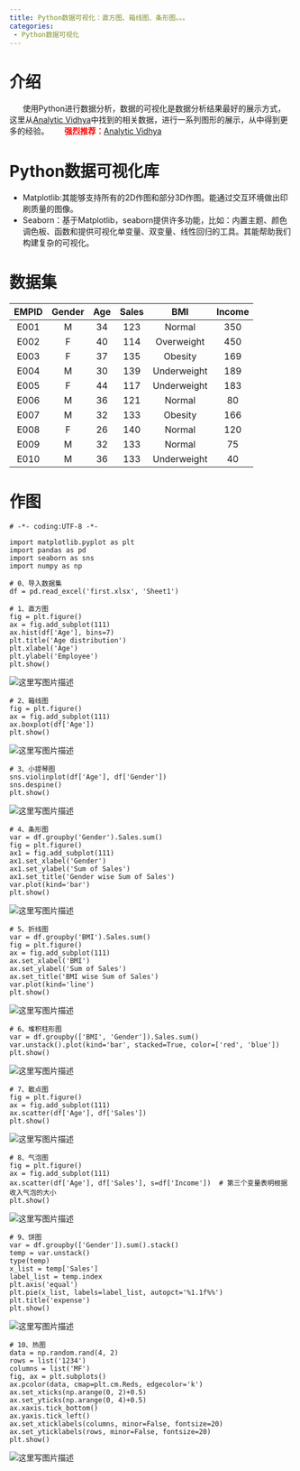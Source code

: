 ```yaml
---
title: Python数据可视化：直方图、箱线图、条形图。。。
categories:
 - Python数据可视化
---
```




# 介绍

&#160;&#160;&#160;&#160;&#160;&#160;使用Python进行数据分析，数据的可视化是数据分析结果最好的展示方式，这里从[Analytic Vidhya](https://www.analyticsvidhya.com)中找到的相关数据，进行一系列图形的展示，从中得到更多的经验。
&#160;&#160;&#160;&#160;&#160;&#160;<font color='red'>**强烈推荐：**</font>[Analytic Vidhya](https://www.analyticsvidhya.com)

# Python数据可视化库

 - Matplotlib:其能够支持所有的2D作图和部分3D作图。能通过交互环境做出印刷质量的图像。
 - Seaborn：基于Matplotlib，seaborn提供许多功能，比如：内置主题、颜色调色板、函数和提供可视化单变量、双变量、线性回归的工具。其能帮助我们构建复杂的可视化。

# 数据集

| EMPID | Gender | Age  | Sales |     BMI     | Income |
| :---: | :----: | :--: | :---: | :---------: | :----: |
| E001  |   M    |  34  |  123  |   Normal    |  350   |
| E002  |   F    |  40  |  114  | Overweight  |  450   |
| E003  |   F    |  37  |  135  |   Obesity   |  169   |
| E004  |   M    |  30  |  139  | Underweight |  189   |
| E005  |   F    |  44  |  117  | Underweight |  183   |
| E006  |   M    |  36  |  121  |   Normal    |   80   |
| E007  |   M    |  32  |  133  |   Obesity   |  166   |
| E008  |   F    |  26  |  140  |   Normal    |  120   |
| E009  |   M    |  32  |  133  |   Normal    |   75   |
| E010  |   M    |  36  |  133  | Underweight |   40   |

# 作图

```
# -*- coding:UTF-8 -*-

import matplotlib.pyplot as plt
import pandas as pd
import seaborn as sns
import numpy as np

# 0、导入数据集
df = pd.read_excel('first.xlsx', 'Sheet1')
```
```
# 1、直方图
fig = plt.figure()
ax = fig.add_subplot(111)
ax.hist(df['Age'], bins=7)
plt.title('Age distribution')
plt.xlabel('Age')
plt.ylabel('Employee')
plt.show()
```
![这里写图片描述](http://img.blog.csdn.net/20161026213902892)
```
# 2、箱线图  
fig = plt.figure()
ax = fig.add_subplot(111)
ax.boxplot(df['Age'])
plt.show()
```
![这里写图片描述](http://img.blog.csdn.net/20161026213922018)

```
# 3、小提琴图
sns.violinplot(df['Age'], df['Gender'])
sns.despine()
plt.show()
```
![这里写图片描述](http://img.blog.csdn.net/20161026213935127)
```
# 4、条形图
var = df.groupby('Gender').Sales.sum()
fig = plt.figure()
ax1 = fig.add_subplot(111)
ax1.set_xlabel('Gender')
ax1.set_ylabel('Sum of Sales')
ax1.set_title('Gender wise Sum of Sales')
var.plot(kind='bar')
plt.show()
```
![这里写图片描述](http://img.blog.csdn.net/20161026213946909)
```
# 5、折线图
var = df.groupby('BMI').Sales.sum()
fig = plt.figure()
ax = fig.add_subplot(111)
ax.set_xlabel('BMI')
ax.set_ylabel('Sum of Sales')
ax.set_title('BMI wise Sum of Sales')
var.plot(kind='line')
plt.show()
```
![这里写图片描述](http://img.blog.csdn.net/20161026213958112)
```
# 6、堆积柱形图
var = df.groupby(['BMI', 'Gender']).Sales.sum()
var.unstack().plot(kind='bar', stacked=True, color=['red', 'blue'])
plt.show()
```
![这里写图片描述](http://img.blog.csdn.net/20161026214009706)
```
# 7、散点图
fig = plt.figure()
ax = fig.add_subplot(111)
ax.scatter(df['Age'], df['Sales'])
plt.show()
```
![这里写图片描述](http://img.blog.csdn.net/20161026214020753)
```
# 8、气泡图
fig = plt.figure()
ax = fig.add_subplot(111)
ax.scatter(df['Age'], df['Sales'], s=df['Income'])  # 第三个变量表明根据收入气泡的大小
plt.show()
```
![这里写图片描述](http://img.blog.csdn.net/20161026214031363)
```
# 9、饼图
var = df.groupby(['Gender']).sum().stack()
temp = var.unstack()
type(temp)
x_list = temp['Sales']
label_list = temp.index
plt.axis('equal')
plt.pie(x_list, labels=label_list, autopct='%1.1f%%')
plt.title('expense')
plt.show()
```
![这里写图片描述](http://img.blog.csdn.net/20161026214041284)
```
# 10、热图
data = np.random.rand(4, 2)
rows = list('1234')
columns = list('MF')
fig, ax = plt.subplots()
ax.pcolor(data, cmap=plt.cm.Reds, edgecolor='k')
ax.set_xticks(np.arange(0, 2)+0.5)
ax.set_yticks(np.arange(0, 4)+0.5)
ax.xaxis.tick_bottom()
ax.yaxis.tick_left()
ax.set_xticklabels(columns, minor=False, fontsize=20)
ax.set_yticklabels(rows, minor=False, fontsize=20)
plt.show()
```
![这里写图片描述](http://img.blog.csdn.net/20161026214054520)